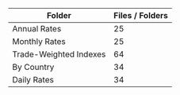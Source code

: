 | Folder                 |   Files / Folders |
|------------------------|-------------------|
| Annual Rates           |                25 |
| Monthly Rates          |                25 |
| Trade-Weighted Indexes |                64 |
| By Country             |                34 |
| Daily Rates            |                34 |